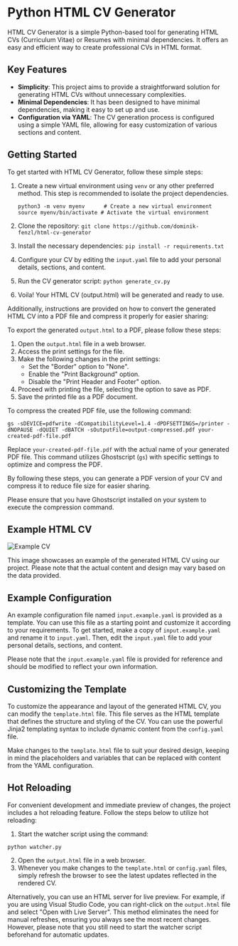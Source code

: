# Python HTML CV Generator

HTML CV Generator is a simple Python-based tool for generating HTML CVs (Curriculum Vitae) or Resumes with minimal dependencies. It offers an easy and efficient way to create professional CVs in HTML format.

## Key Features

- **Simplicity**: This project aims to provide a straightforward solution for generating HTML CVs without unnecessary complexities.
- **Minimal Dependencies**: It has been designed to have minimal dependencies, making it easy to set up and use.
- **Configuration via YAML**: The CV generation process is configured using a simple YAML file, allowing for easy customization of various sections and content.

## Getting Started

To get started with HTML CV Generator, follow these simple steps:

1. Create a new virtual environment using `venv` or any other preferred method. This step is recommended to isolate the project dependencies.

   ```shell
   python3 -m venv myenv      # Create a new virtual environment
   source myenv/bin/activate # Activate the virtual environment
   ```
2. Clone the repository: `git clone https://github.com/dominik-fenzl/html-cv-generator`
3. Install the necessary dependencies: `pip install -r requirements.txt`
4. Configure your CV by editing the `input.yaml` file to add your personal details, sections, and content.
5. Run the CV generator script: `python generate_cv.py`
6. Voila! Your HTML CV (output.html) will be generated and ready to use.

Additionally, instructions are provided on how to convert the generated HTML CV into a PDF file and compress it properly for easier sharing:

To export the generated `output.html` to a PDF, please follow these steps:

1. Open the `output.html` file in a web browser.
2. Access the print settings for the file.
3. Make the following changes in the print settings:
   - Set the "Border" option to "None".
   - Enable the "Print Background" option.
   - Disable the "Print Header and Footer" option.
4. Proceed with printing the file, selecting the option to save as PDF.
5. Save the printed file as a PDF document.

To compress the created PDF file, use the following command:

```shell
gs -sDEVICE=pdfwrite -dCompatibilityLevel=1.4 -dPDFSETTINGS=/printer -dNOPAUSE -dQUIET -dBATCH -sOutputFile=output-compressed.pdf your-created-pdf-file.pdf
```

Replace `your-created-pdf-file.pdf` with the actual name of your generated PDF file. This command utilizes Ghostscript (`gs`) with specific settings to optimize and compress the PDF.

By following these steps, you can generate a PDF version of your CV and compress it to reduce file size for easier sharing.

Please ensure that you have Ghostscript installed on your system to execute the compression command.

## Example HTML CV

![Example CV](resources/example.png)

This image showcases an example of the generated HTML CV using our project. 
Please note that the actual content and design may vary based on the data provided.


## Example Configuration

An example configuration file named `input.example.yaml` is provided as a template. You can use this file as a starting point and customize it according to your requirements. To get started, make a copy of `input.example.yaml` and rename it to `input.yaml`. Then, edit the `input.yaml` file to add your personal details, sections, and content.

Please note that the `input.example.yaml` file is provided for reference and should be modified to reflect your own information.


## Customizing the Template

To customize the appearance and layout of the generated HTML CV, you can modify the `template.html` file. This file serves as the HTML template that defines the structure and styling of the CV. You can use the powerful Jinja2 templating syntax to include dynamic content from the `config.yaml` file.

Make changes to the `template.html` file to suit your desired design, keeping in mind the placeholders and variables that can be replaced with content from the YAML configuration.

## Hot Reloading

For convenient development and immediate preview of changes, the project includes a hot reloading feature. Follow the steps below to utilize hot reloading:

1. Start the watcher script using the command:

```shell
python watcher.py
```

2. Open the `output.html` file in a web browser.
3. Whenever you make changes to the `template.html` or `config.yaml` files, simply refresh the browser to see the latest updates reflected in the rendered CV.

Alternatively, you can use an HTML server for live preview. For example, if you are using Visual Studio Code, you can right-click on the `output.html` file and select "Open with Live Server". This method eliminates the need for manual refreshes, ensuring you always see the most recent changes. However, please note that you still need to start the watcher script beforehand for automatic updates.